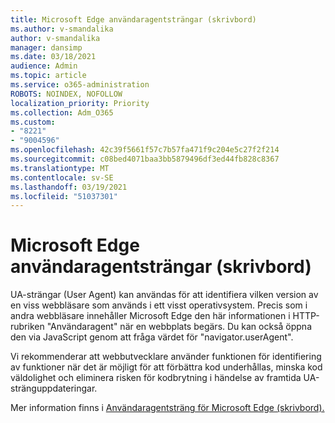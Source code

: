 ```yaml
---
title: Microsoft Edge användaragentsträngar (skrivbord)
ms.author: v-smandalika
author: v-smandalika
manager: dansimp
ms.date: 03/18/2021
audience: Admin
ms.topic: article
ms.service: o365-administration
ROBOTS: NOINDEX, NOFOLLOW
localization_priority: Priority
ms.collection: Adm_O365
ms.custom:
- "8221"
- "9004596"
ms.openlocfilehash: 42c39f5661f57c7b57fa471f9c204e5c27f2f214
ms.sourcegitcommit: c08bed4071baa3bb5879496df3ed44fb828c8367
ms.translationtype: MT
ms.contentlocale: sv-SE
ms.lasthandoff: 03/19/2021
ms.locfileid: "51037301"
---
```

# <a name="microsoft-edge-user-agent-strings-desktop"></a>Microsoft Edge användaragentsträngar (skrivbord)

UA-strängar (User Agent) kan användas för att identifiera vilken version av en viss webbläsare som används i ett visst operativsystem. Precis som i andra webbläsare innehåller Microsoft Edge den här informationen i HTTP-rubriken "Användaragent" när en webbplats begärs. Du kan också öppna den via JavaScript genom att fråga värdet för "navigator.userAgent".

Vi rekommenderar att webbutvecklare använder funktionen för identifiering av funktioner när det är möjligt för att förbättra kod underhållas, minska kod väldolighet och eliminera risken för kodbrytning i händelse av framtida UA-stränguppdateringar.

Mer information finns i [Användaragentsträng för Microsoft Edge (skrivbord).](https://docs.microsoft.com/microsoft-edge/web-platform/user-agent-string)

